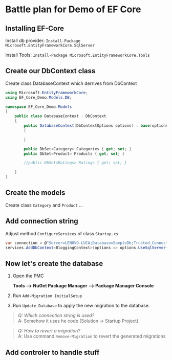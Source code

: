 # Battle plan for Demo of EF Core

## Installing EF-Core 
Install db provider: `Install-Package Microsoft.EntityFrameworkCore.SqlServer`

Install Tools: `Install-Package Microsoft.EntityFrameworkCore.Tools`

## Create our DbContext class
Create class DatabaseContext which derrives from DbContext
```csharp
using Microsoft.EntityFrameworkCore;
using EF_Core_Demo.Models.DB;

namespace EF_Core_Demo.Models
{
    public class DatabaseContext : DbContext
    {
        public DatabaseContext(DbContextOptions options) : base(options)
        {

        }

        public DbSet<Category> Categories { get; set; }
        public DbSet<Product> Products { get; set; }

        //public DbSet<Ratings> Ratings { get; set; }

    }
}
```


## Create the models
Create class `Category` and `Product` ...


## Add connection string
Adjust method `ConfigureServices` of class `Startup.cs`
```csharp
var connection = @"Server=LENOVO-LUCA;Database=SampleDb;Trusted_Connection=True;ConnectRetryCount=0";
services.AddDbContext<BloggingContext>(options => options.UseSqlServer(connection));
```


## Now let's create the database
1. Open the PMC
    
    **Tools –> NuGet Package Manager –> Package Manager Console**

2. Run `Add-Migration InitialSetup`
3. Run `Update-Database` to apply the new migration to the database.

> *Q: Which connection string is used?* <br>
> A: Somehow it uses he code (Solution -> Startup Project)

>*Q: How to revert a migration?* <br>
> A: Use command `Remove-Migration` to revert the generated migrations


## Add controler to handle stuff
